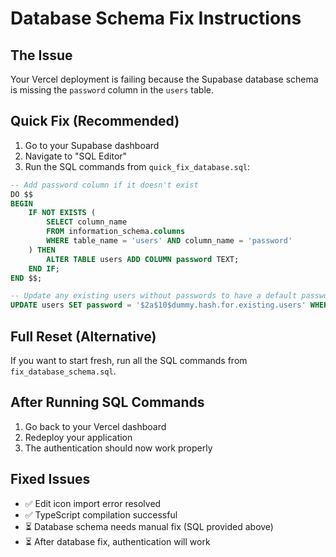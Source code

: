 # Database Schema Fix Instructions

## The Issue
Your Vercel deployment is failing because the Supabase database schema is missing the `password` column in the `users` table.

## Quick Fix (Recommended)
1. Go to your Supabase dashboard
2. Navigate to "SQL Editor"
3. Run the SQL commands from `quick_fix_database.sql`:

```sql
-- Add password column if it doesn't exist
DO $$
BEGIN
    IF NOT EXISTS (
        SELECT column_name 
        FROM information_schema.columns 
        WHERE table_name = 'users' AND column_name = 'password'
    ) THEN
        ALTER TABLE users ADD COLUMN password TEXT;
    END IF;
END $$;

-- Update any existing users without passwords to have a default password
UPDATE users SET password = '$2a$10$dummy.hash.for.existing.users' WHERE password IS NULL OR password = '';
```

## Full Reset (Alternative)
If you want to start fresh, run all the SQL commands from `fix_database_schema.sql`.

## After Running SQL Commands
1. Go back to your Vercel dashboard
2. Redeploy your application
3. The authentication should now work properly

## Fixed Issues
- ✅ Edit icon import error resolved
- ✅ TypeScript compilation successful
- ⏳ Database schema needs manual fix (SQL provided above)
- ⏳ After database fix, authentication will work
